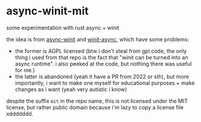 # async-winit-mit

some experimentation with rust async + winit

the idea is from [async-winit](https://github.com/notgull/async-winit) and [winit-async](https://github.com/Osspial/winit-async),
which have some problems:
- the former is AGPL licensed (btw i don't steal from gpl code, the only thing i used from that repo is the fact that "winit can be turned into an async runtime". i also peeked at the code, but nothing there was useful for me.)
- the latter is abandoned (yeah it have a PR from 2022 or sth), but more importantly, i want to make one myself for educational purposes + make changes as i want (yeah very autistic i know)

despite the suffix `mit` in the repo name, this is not licensed under the MIT license, but rather public domain because i'm lazy to copy a license file xddddddd.
